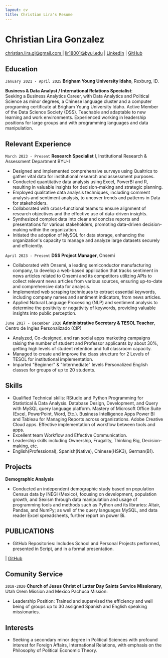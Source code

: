 ```yaml
---
layout: cv
title: Christian Lira's Resume
---
```

# Christian Lira Gonzalez

<div id="webaddress">
<a href="#">christian.lira.gl@gmail.com </a>
| <a href="#">lir18001@byui.edu</a>
| <a href="https://www.linkedin.com/in/christian-lira-6598341b9/">LinkedIn</a>
| <a href="https://github.com/ChristianLG2">GitHub</a>
</div>

## Education

`January 2021 - April 2025`
__Brigham Young University Idaho__, Rexburg, ID.

__Business & Data Analyst / International Relations Specialist__:     
Seeking a Business Analytics Career, with Data Analytics and Political Science as minor degrees, a Chinese language cluster and a computer programing certificate at Brigham Young University Idaho.  Active Member of the Data Science Society (DSS). Teachable and adaptable to new learning and work environments. Experienced working in leadership positions for large groups and with programming languages and data manipulation. 


## Relevant Experience 

`March 2023 - Present`
__Research Specialist I__, Institutional Research & Assessment Department BYU-I	
- Designed and implemented comprehensive surveys using Qualtrics to gather vital data for institutional research and assessment purposes.
- Conducted quantitative data analysis using Excel, PowerBI and R, resulting in valuable insights for decision-making and strategic planning.
- Employed qualitative data analysis techniques, including comment analysis and sentiment analysis, to uncover trends and patterns in Data for stakeholders.
- Collaborated with cross-functional teams to ensure alignment of research objectives and the effective use of data-driven insights.
- Synthesized complex data into clear and concise reports and presentations for various stakeholders, promoting data-driven decision-making within the organization.
- Initiated the adoption of MySQL for data storage, enhancing the organization's capacity to manage and analyze large datasets securely and efficiently.

`April 2023 - Present`
__DSS Project Manager__, Onsemi
- Collaborated with Onsemi, a leading semiconductor manufacturing company, to develop a web-based application that tracks sentiment in news articles related to Onsemi and its competitors utilizing APIs to collect relevant news articles from various sources, ensuring up-to-date and comprehensive data for analysis.
- Implemented web scraping techniques to extract essential keywords, including company names and sentiment indicators, from news articles.
- Applied Natural Language Processing (NLP) and sentiment analysis to determine the positivity or negativity of keywords, providing valuable insights into public perception.
 
`June 2017 - December 2020`
__Administrative Secretary & TESOL Teacher__, Centro de Ingles Personalizado (CIP) 
- Analyzed, Co-designed, and ran social apps marketing campaigns raising the number of student and Professor applicants by about 30%, getting high levels of student retention and full classroom capacity. 
- Managed to create and improve the class structure for 2 Levels of TESOL for institutional implementation.
- Imparted "Beginner" & "Intermediate" levels Personalized English classes for groups of up to 20 students.

## Skills 

- Qualified Technical skills: RStudio and Python Programming for Statistical & Data Analysis. Database Design, Development, and Query with MySQL query language platform. Mastery of Microsoft Office Suite (Excel, PowerPoint, Word, Etc.). Business Intelligence Apps Power BI and Tableau for Managing Reports across organizations. Adobe Creative Cloud apps. Effective implementation of workflow between tools and apps.
- Excellent team Workflow and Effective Communication.
- Leadership skills including Ownership, Frugality, Thinking Big, Decision-making, etc.
- English(Professional), Spanish(Native), Chinese(HSK3), German(B1).

## Projects

__Demographic Analysis__
- Conducted an independent demographic study based on population Census data by INEGI (Mexico), focusing on development,
population growth, and Sexism through data manipulation and usage of programming tools and methods such as Python and its
libraries: Altair, Pandas, and NumPy; as well of the query languages MySQL, and data reader Excel spreadsheets, further report on
power Bi.

## PUBLICATIONS

- GitHub Repositories: Includes School and Personal Projects performed, presented in Script, and in a formal presentation.
<div id="webaddress">
| <a href="https://github.com/ChristianLG2">GitHub</a>
</div>

## Comunity Service

`2018-2020`
__Church of Jesus Christ of Latter Day Saints Service Missionary__, Utah Orem Mission and Mexico Pachuca Mission:
* Leadership Position: Trained and supervised the efficiency and well being of groups up to 30 assigned Spanish and English speaking missionaries.

## Interests

- Seeking a secondary minor degree in Political Sciences with profound interest for Foreign Affairs, International Relations, with emphasis on the Philosophy of Political Economic Theory.
<!-- ### Footer
<!-- Last updated: May 2023 --> 



